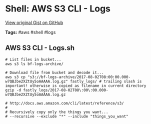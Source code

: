 # Shell: AWS S3 CLI - Logs 

[View original Gist on GitHub](https://gist.github.com/Integralist/b0baf6b4b0397e975083491d32927368)

**Tags:** #aws #shell #logs

## AWS S3 CLI - Logs.sh

```shell
# List files in bucket...
aws s3 ls bf-logs-archive/

# Download file from bucket and decode it...
aws s3 cp "s3://bf-logs-archive/2017-08-02T08:00:00.000-w7QBJbe2XZtUy5oAAAAA.log.gz" fastly_logs/ # trailing slash is important! otherwise is copied as filename in current directory
gzip -d fastly_logs/2017-08-02T08\:00\:00.000-w7QBJbe2XZtUy5oAAAAA.log.gz

# http://docs.aws.amazon.com/cli/latest/reference/s3/
#
# Recursively copy only the things you want...
# --recursive --exclude "*" --include "things_you_want"
```

